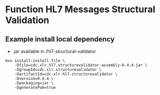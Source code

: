 # Function HL7 Messages Structural Validation


## Example install local dependency 

- .jar available in /hl7-structural-validator

```
mvn install:install-file \
    -Dfile=cdc.xlr.hl7.structurevalidator-assembly-0.4.4.jar \
    -DgroupId=cdc.xlr.structurevalidator \
    -DartifactId=cdc-xlr-hl7-structurevalidator \
    -Dversion=0.4.4 \
    -Dpackaging=jar \
    -DgeneratePom=true
```
